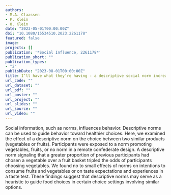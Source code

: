 ```yaml
---
authors:
- M.A. Claassen
- P. Klein
- O. Klein
date: "2023-05-01T00:00:00Z"
doi: "10.1080/15534510.2023.2261178"
featured: false
image:
projects: []
publication: '*Social Influence, 2261178*'
publication_short: ""
publication_types:
- "2"
publishDate: "2023-08-01T00:00:00Z"
title: I’ll have what they’re having - a descriptive social norm increases choice for vegetables in students
url_code: ""
url_dataset: ""
url_pdf: ""
url_poster: ""
url_project: ""
url_slides: ""
url_source: ""
url_video: ""
---
```


Social information, such as norms, influences behavior. Descriptive norms can be used to guide behavior toward healthier choices. Here, we examined the effect of a descriptive norm on the choice between two similar products (vegetables or fruits). Participants were exposed to a norm promoting vegetables, fruits, or no norm in a remote confederate design. A descriptive norm signaling that a greater proportion of previous participants had chosen a vegetable over a fruit basket tripled the odds of participants choosing vegetables. We found no to small effects of norms on intentions to consume fruits and vegetables or on taste expectations and experiences in a taste test. These findings suggest that descriptive norms may serve as a heuristic to guide food choices in certain choice settings involving similar options.